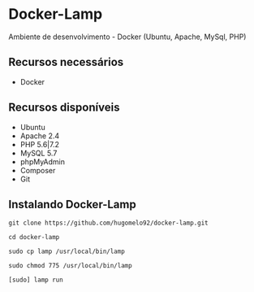 # Docker-Lamp
Ambiente de desenvolvimento - Docker (Ubuntu, Apache, MySql, PHP)

## Recursos necessários

 - Docker

## Recursos disponíveis

 - Ubuntu
 - Apache 2.4
 - PHP 5.6|7.2
 - MySQL 5.7
 - phpMyAdmin
 - Composer
 - Git

## Instalando Docker-Lamp

    git clone https://github.com/hugomelo92/docker-lamp.git

    cd docker-lamp

    sudo cp lamp /usr/local/bin/lamp

    sudo chmod 775 /usr/local/bin/lamp

    [sudo] lamp run


